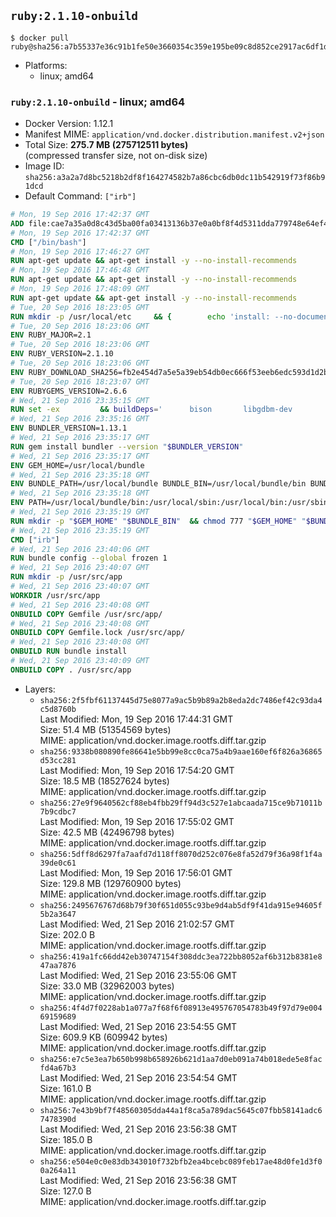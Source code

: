 ## `ruby:2.1.10-onbuild`

```console
$ docker pull ruby@sha256:a7b55337e36c91b1fe50e3660354c359e195be09c8d852ce2917ac6df1d5c08e
```

-	Platforms:
	-	linux; amd64

### `ruby:2.1.10-onbuild` - linux; amd64

-	Docker Version: 1.12.1
-	Manifest MIME: `application/vnd.docker.distribution.manifest.v2+json`
-	Total Size: **275.7 MB (275712511 bytes)**  
	(compressed transfer size, not on-disk size)
-	Image ID: `sha256:a3a2a7d8bc5218b2df8f164274582b7a86cbc6db0dc11b542919f73f86b91dcd`
-	Default Command: `["irb"]`

```dockerfile
# Mon, 19 Sep 2016 17:42:37 GMT
ADD file:cae7a35a0d8c43d5ba00fa03413136b37e0a0bf8f4d5311dda779748e64ef425 in / 
# Mon, 19 Sep 2016 17:42:37 GMT
CMD ["/bin/bash"]
# Mon, 19 Sep 2016 17:46:27 GMT
RUN apt-get update && apt-get install -y --no-install-recommends 		ca-certificates 		curl 		wget 	&& rm -rf /var/lib/apt/lists/*
# Mon, 19 Sep 2016 17:46:48 GMT
RUN apt-get update && apt-get install -y --no-install-recommends 		bzr 		git 		mercurial 		openssh-client 		subversion 				procps 	&& rm -rf /var/lib/apt/lists/*
# Mon, 19 Sep 2016 17:48:09 GMT
RUN apt-get update && apt-get install -y --no-install-recommends 		autoconf 		automake 		bzip2 		file 		g++ 		gcc 		imagemagick 		libbz2-dev 		libc6-dev 		libcurl4-openssl-dev 		libdb-dev 		libevent-dev 		libffi-dev 		libgeoip-dev 		libglib2.0-dev 		libjpeg-dev 		libkrb5-dev 		liblzma-dev 		libmagickcore-dev 		libmagickwand-dev 		libmysqlclient-dev 		libncurses-dev 		libpng-dev 		libpq-dev 		libreadline-dev 		libsqlite3-dev 		libssl-dev 		libtool 		libwebp-dev 		libxml2-dev 		libxslt-dev 		libyaml-dev 		make 		patch 		xz-utils 		zlib1g-dev 	&& rm -rf /var/lib/apt/lists/*
# Tue, 20 Sep 2016 18:23:05 GMT
RUN mkdir -p /usr/local/etc 	&& { 		echo 'install: --no-document'; 		echo 'update: --no-document'; 	} >> /usr/local/etc/gemrc
# Tue, 20 Sep 2016 18:23:06 GMT
ENV RUBY_MAJOR=2.1
# Tue, 20 Sep 2016 18:23:06 GMT
ENV RUBY_VERSION=2.1.10
# Tue, 20 Sep 2016 18:23:06 GMT
ENV RUBY_DOWNLOAD_SHA256=fb2e454d7a5e5a39eb54db0ec666f53eeb6edc593d1d2b970ae4d150b831dd20
# Tue, 20 Sep 2016 18:23:07 GMT
ENV RUBYGEMS_VERSION=2.6.6
# Wed, 21 Sep 2016 23:35:15 GMT
RUN set -ex 		&& buildDeps=' 		bison 		libgdbm-dev 		ruby 	' 	&& apt-get update 	&& apt-get install -y --no-install-recommends $buildDeps 	&& rm -rf /var/lib/apt/lists/* 		&& wget -O ruby.tar.gz "https://cache.ruby-lang.org/pub/ruby/$RUBY_MAJOR/ruby-$RUBY_VERSION.tar.gz" 	&& echo "$RUBY_DOWNLOAD_SHA256 *ruby.tar.gz" | sha256sum -c - 		&& mkdir -p /usr/src/ruby 	&& tar -xzf ruby.tar.gz -C /usr/src/ruby --strip-components=1 	&& rm ruby.tar.gz 		&& cd /usr/src/ruby 		&& { 		echo '#define ENABLE_PATH_CHECK 0'; 		echo; 		cat file.c; 	} > file.c.new 	&& mv file.c.new file.c 		&& autoconf 	&& ./configure --disable-install-doc 	&& make -j"$(nproc)" 	&& make install 		&& apt-get purge -y --auto-remove $buildDeps 	&& cd / 	&& rm -r /usr/src/ruby 		&& gem update --system "$RUBYGEMS_VERSION"
# Wed, 21 Sep 2016 23:35:16 GMT
ENV BUNDLER_VERSION=1.13.1
# Wed, 21 Sep 2016 23:35:17 GMT
RUN gem install bundler --version "$BUNDLER_VERSION"
# Wed, 21 Sep 2016 23:35:17 GMT
ENV GEM_HOME=/usr/local/bundle
# Wed, 21 Sep 2016 23:35:18 GMT
ENV BUNDLE_PATH=/usr/local/bundle BUNDLE_BIN=/usr/local/bundle/bin BUNDLE_SILENCE_ROOT_WARNING=1 BUNDLE_APP_CONFIG=/usr/local/bundle
# Wed, 21 Sep 2016 23:35:18 GMT
ENV PATH=/usr/local/bundle/bin:/usr/local/sbin:/usr/local/bin:/usr/sbin:/usr/bin:/sbin:/bin
# Wed, 21 Sep 2016 23:35:19 GMT
RUN mkdir -p "$GEM_HOME" "$BUNDLE_BIN" 	&& chmod 777 "$GEM_HOME" "$BUNDLE_BIN"
# Wed, 21 Sep 2016 23:35:19 GMT
CMD ["irb"]
# Wed, 21 Sep 2016 23:40:06 GMT
RUN bundle config --global frozen 1
# Wed, 21 Sep 2016 23:40:07 GMT
RUN mkdir -p /usr/src/app
# Wed, 21 Sep 2016 23:40:07 GMT
WORKDIR /usr/src/app
# Wed, 21 Sep 2016 23:40:08 GMT
ONBUILD COPY Gemfile /usr/src/app/
# Wed, 21 Sep 2016 23:40:08 GMT
ONBUILD COPY Gemfile.lock /usr/src/app/
# Wed, 21 Sep 2016 23:40:08 GMT
ONBUILD RUN bundle install
# Wed, 21 Sep 2016 23:40:09 GMT
ONBUILD COPY . /usr/src/app
```

-	Layers:
	-	`sha256:2f5fbf61137445d75e8077a9ac5b9b89a2b8eda2dc7486ef42c93da4c5d8760b`  
		Last Modified: Mon, 19 Sep 2016 17:44:31 GMT  
		Size: 51.4 MB (51354569 bytes)  
		MIME: application/vnd.docker.image.rootfs.diff.tar.gzip
	-	`sha256:9338b080890fe86641e5bb99e8cc0ca75a4b9aae160ef6f826a36865d53cc281`  
		Last Modified: Mon, 19 Sep 2016 17:54:20 GMT  
		Size: 18.5 MB (18527624 bytes)  
		MIME: application/vnd.docker.image.rootfs.diff.tar.gzip
	-	`sha256:27e9f9640562cf88eb4fbb29ff94d3c527e1abcaada715ce9b71011b7b9cdbc7`  
		Last Modified: Mon, 19 Sep 2016 17:55:02 GMT  
		Size: 42.5 MB (42496798 bytes)  
		MIME: application/vnd.docker.image.rootfs.diff.tar.gzip
	-	`sha256:5dff8d6297fa7aafd7d118ff8070d252c076e8fa52d79f36a98f1f4a39de0c61`  
		Last Modified: Mon, 19 Sep 2016 17:56:01 GMT  
		Size: 129.8 MB (129760900 bytes)  
		MIME: application/vnd.docker.image.rootfs.diff.tar.gzip
	-	`sha256:2495676767d68b79f30f651d055c93be9d4ab5df9f41da915e94605f5b2a3647`  
		Last Modified: Wed, 21 Sep 2016 21:02:57 GMT  
		Size: 202.0 B  
		MIME: application/vnd.docker.image.rootfs.diff.tar.gzip
	-	`sha256:419a1fc66dd42eb30747154f308ddc3ea722bb8052af6b312b8381e847aa7876`  
		Last Modified: Wed, 21 Sep 2016 23:55:06 GMT  
		Size: 33.0 MB (32962003 bytes)  
		MIME: application/vnd.docker.image.rootfs.diff.tar.gzip
	-	`sha256:4f4d7f0228ab1a077a7f68f6f08913e495767054783b49f97d79e00469159689`  
		Last Modified: Wed, 21 Sep 2016 23:54:55 GMT  
		Size: 609.9 KB (609942 bytes)  
		MIME: application/vnd.docker.image.rootfs.diff.tar.gzip
	-	`sha256:e7c5e3ea7b650b998b658926b621d1aa7d0eb091a74b018ede5e8facfd4a67b3`  
		Last Modified: Wed, 21 Sep 2016 23:54:54 GMT  
		Size: 161.0 B  
		MIME: application/vnd.docker.image.rootfs.diff.tar.gzip
	-	`sha256:7e43b9bf7f48560305dda44a1f8ca5a789dac5645c07fbb58141adc67478390d`  
		Last Modified: Wed, 21 Sep 2016 23:56:38 GMT  
		Size: 185.0 B  
		MIME: application/vnd.docker.image.rootfs.diff.tar.gzip
	-	`sha256:e504e0c0e83db343010f732bfb2ea4bcebc089feb17ae48d0fe1d3f00a264a11`  
		Last Modified: Wed, 21 Sep 2016 23:56:38 GMT  
		Size: 127.0 B  
		MIME: application/vnd.docker.image.rootfs.diff.tar.gzip
